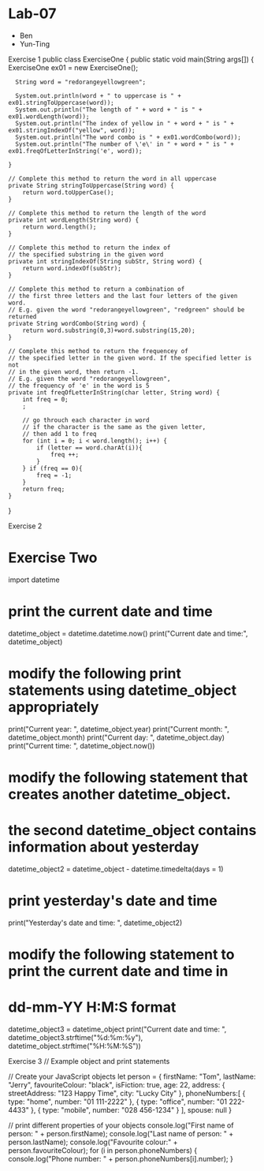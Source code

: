# Lab-07 
- Ben 
- Yun-Ting

Exercise 1
public class ExerciseOne {
    public static void main(String args[]) {
      ExerciseOne ex01 = new ExerciseOne();
      
      String word = "redorangeyellowgreen";

      System.out.println(word + " to uppercase is " + ex01.stringToUppercase(word));
      System.out.println("The length of " + word + " is " + ex01.wordLength(word));
      System.out.println("The index of yellow in " + word + " is " + ex01.stringIndexOf("yellow", word));
      System.out.println("The word combo is " + ex01.wordCombo(word));
      System.out.println("The number of \'e\' in " + word + " is " + ex01.freqOfLetterInString('e', word));
      
    }
    
    // Complete this method to return the word in all uppercase
    private String stringToUppercase(String word) {
        return word.toUpperCase();
    }
    
    // Complete this method to return the length of the word
    private int wordLength(String word) {
        return word.length();
    }
    
    // Complete this method to return the index of 
    // the specified substring in the given word
    private int stringIndexOf(String subStr, String word) {
        return word.indexOf(subStr);
    }
    
    // Complete this method to return a combination of 
    // the first three letters and the last four letters of the given word.
    // E.g. given the word "redorangeyellowgreen", "redgreen" should be returned
    private String wordCombo(String word) {
        return word.substring(0,3)+word.substring(15,20);
    }
    
    // Complete this method to return the frequencey of 
    // the specified letter in the given word. If the specified letter is not 
    // in the given word, then return -1.
    // E.g. given the word "redorangeyellowgreen",
    // the frequency of 'e' in the word is 5
    private int freqOfLetterInString(char letter, String word) {
        int freq = 0;
        ;
        
        // go throuch each character in word
        // if the character is the same as the given letter,
        // then add 1 to freq
        for (int i = 0; i < word.length(); i++) {
            if (letter == word.charAt(i)){
                freq ++;
            }
        } if (freq == 0){
            freq = -1;
        }
        return freq;
    }
}

Exercise 2
  
# Exercise Two
import datetime

# print the current date and time
datetime_object = datetime.datetime.now()
print("Current date and time:", datetime_object)

# modify the following print statements using datetime_object appropriately
print("Current year: ", datetime_object.year)
print("Current month: ", datetime_object.month)
print("Current day: ", datetime_object.day)
print("Current time: ", datetime_object.now())

# modify the following statement that creates another datetime_object.
# the second datetime_object contains information about yesterday
datetime_object2 = datetime_object - datetime.timedelta(days = 1)

# print yesterday's date and time
print("Yesterday's date and time: ", datetime_object2)

# modify the following statement to print the current date and time in
# dd-mm-YY H:M:S format
datetime_object3 = datetime_object
print("Current date and time: ", datetime_object3.strftime("%d:%m:%y"), datetime_object.strftime("%H:%M:%S"))

Exercise 3
// Example object and print statements

// Create your JavaScript objects
let person = {
   firstName: "Tom",
   lastName: "Jerry",
   favouriteColour: "black",
   isFiction: true,
   age: 22,
   address: {
      streetAddress: "123 Happy Time",
      city: "Lucky City"
   },
   phoneNumbers:[
      {
         type: "home",
         number: "01 111-2222"
      },
      {
         type: "office",
         number: "01 222-4433"
      },
      {
         type: "mobile",
         number: "028 456-1234"
      }
   ],
   spouse: null
} 

// print different properties of your objects
console.log("First name of person: " + person.firstName);
console.log("Last name of person: " + person.lastName);
console.log("Favourite colour:" + person.favouriteColour);
for (i in person.phoneNumbers) {
    console.log("Phone number: " + person.phoneNumbers[i].number);
}
